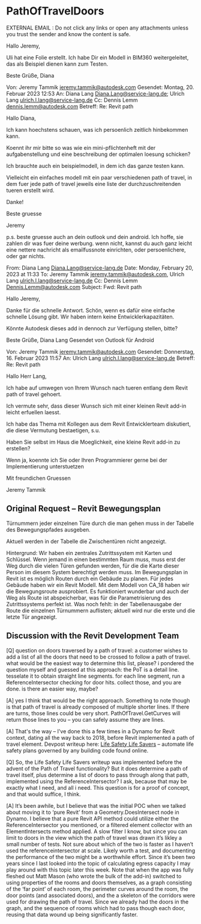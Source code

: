 # PathOfTravelDoors



EXTERNAL EMAIL : Do not click any links or open any attachments unless you trust the sender and know the content is safe.

Hallo Jeremy,

Uli hat eine Folie erstellt.
Ich habe Dir ein Modell in BIM360 weitergeleitet, das als Beispiel dienen kann zum Testen.

Beste Grüße, Diana



Von: Jeremy Tammik <jeremy.tammik@autodesk.com>
Gesendet: Montag, 20. Februar 2023 12:53
An: Diana Lang <Diana.Lang@service-lang.de>; Ulrich Lang <ulrich.l.lang@service-lang.de>
Cc: Dennis Lemm <dennis.lemm@autodesk.com>
Betreff: Re: Revit path

Hallo Diana,

Ich kann hoechstens schauen, was ich persoenlich zeitlich hinbekommen kann.

Koennt ihr mir bitte so was wie ein mini-pflichtenheft mit der aufgabenstellung und eine beschreibung der optimalen loesung schicken?

Ich brauchte auch ein beispielmodell, in dem ich das ganze testen kann.

Vielleicht ein einfaches modell mit ein paar verschiedenen path of travel, in dem fuer jede path of travel jeweils eine liste der durchzuschreitenden tueren erstellt wird.

Danke!

Beste gruesse

Jeremy

p.s. beste gruesse auch an dein outlook und dein android. Ich hoffe, sie zahlen dir was fuer deine werbung. wenn nicht, kannst du auch ganz leicht eine nettere nachricht als emailfussnote einrichten, oder persoenlichere, oder gar nichts.

From: Diana Lang <Diana.Lang@service-lang.de>
Date: Monday, February 20, 2023 at 11:33
To: Jeremy Tammik <jeremy.tammik@autodesk.com>, Ulrich Lang <ulrich.l.lang@service-lang.de>
Cc: Dennis Lemm <Dennis.Lemm@autodesk.com>
Subject: Fwd: Revit path

Hallo Jeremy,

Danke für die schnelle Antwort.  Schön, wenn es dafür eine einfache schnelle Lösung gibt. Wir haben intern keine Entwicklerkapazitäten.

Könnte Autodesk dieses add in dennoch zur Verfügung stellen, bitte?

Beste Grüße,
Diana Lang
Gesendet von Outlook für Android


Von: Jeremy Tammik <jeremy.tammik@autodesk.com>
Gesendet: Donnerstag, 16. Februar 2023 11:57
An: Ulrich Lang <ulrich.l.lang@service-lang.de>
Betreff: Re: Revit path

Hallo Herr Lang,

Ich habe auf umwegen von Ihrem Wunsch nach tueren entlang dem Revit path of travel gehoert.

Ich vermute sehr, dass dieser Wunsch sich mit einer kleinen Revit add-in leicht erfuellen laesst.

Ich habe das Thema mit Kollegen aus dem Revit Entwicklerteam diskutiert, die diese Vermutung bestaetigen, s.u.

Haben Sie selbst im Haus die Moeglichkeit, eine kleine Revit add-in zu erstellen?

Wenn ja, koennte ich Sie oder Ihren Programmierer gerne bei der Implementierung unterstuetzen

Mit freundichen Gruessen

Jeremy Tammik


## Original Request &ndash; Revit Bewegungsplan

Türnummern jeder einzelnen Türe durch die man gehen muss in der Tabelle des Bewegungspfades ausgeben.

Aktuell werden in der Tabelle die Zwischentüren nicht angezeigt.

Hintergrund: Wir haben ein zentrales Zutrittssystem mit Karten und Schlüssel.
Wenn jemand in einen bestimmten Raum muss, muss erst der Weg durch die vielen Türen gefunden werden, für die die Karte dieser Person im diesem System berechtigt werden muss.
Im Bewegungsplan in Revit ist es möglich Routen durch ein Gebäude zu planen.
Für jedes Gebäude haben wir ein Revit Modell.
Mit dem Modell von CA_18 haben wir die Bewegungsroute ausprobiert.
Es funktioniert wunderbar und auch der Weg als Route ist abspeicherbar, was für die Parametrisierung des Zutrittssystems perfekt ist.
Was noch fehlt: in der Tabellenausgabe der Route die einzelnen Türnummern auflisten; aktuell wird nur die erste und die letzte Tür angezeigt.

## Discussion with the Revit Development Team

[Q] question on doors traversed by a path of travel: a customer wishes to add a list of all the doors that need to be crossed to follow a path of travel. what would be the easiest way to determine this list, please?
i pondered the question myself and guessed at this approach: the PoT is a detail line. tesselate it to obtain straight line segments. for each line segment, run a ReferenceIntersector checking for door hits. collect those, and you are done.
is there an easier way, maybe?

[A] yes I think that would be the right approach. Something to note though is that path of travel is already composed of multiple shorter lines. If there are turns, those lines could be very short. PathOfTravel.GetCurves will return those lines to you &ndash; you can safely assume they are lines.

[A] That's the way &ndash; I've done this a few times in a Dynamo for Revit context, dating all the way back to 2018, before Revit implemented a path of travel element.
Devpost writeup here: [Life Safety Life Savers](https://devpost.com/software/life-safety-life-savers)
 &ndash;  automate life safety plans governed by any building code found online.

[Q] So, the Life Safety Life Savers writeup was implemented before the advent of the Path of Travel functionality? But it does determine a path of travel itself, plus determine a list of doors to pass through along that path, implemented using the ReferenceIntersector? I ask, because  that may be exactly what I need, and all i need. This question is for a proof of concept, and that would suffice, I think.

[A] It’s been awhile, but I believe that was the initial POC when we talked about moving it to ‘pure Revit’ from a Geometry.DoesIntersect node in Dynamo.
I believe that a pure Revit API method could utilize either the ReferenceIntersector you mentioned, or a filtered element collector with an ElementIntersects method applied. A slow filter I know, but since you can limit to doors in the view which the path of travel was drawn it’s likley a small number of tests. Not sure about which of the two is faster as I haven’t used the referenceintersector at scale. Likely worth a test, and documenting the performance of the two might be a worthwhile effort.
Since it’s been two years since I last looked into the topic of calculating egress capacity I may play around with this topic later this week.
Note that when the app was fully fleshed out Matt Mason (who wrote the bulk of the add-in) switched to using properties of the rooms and doors themselves, as a graph consisting of the ‘far point’ of each room, the perimeter curves around the room, the door points (and associated doors), and the a skeleton of the corridors were used for drawing the path of travel. Since we already had the doors in the graph, and the sequence of rooms which had to pass though each door, reusing that data wound up being significantly faster.
